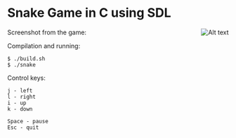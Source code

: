 
# Snake Game in C using SDL

Screenshot from the game:
<img src="path/to/image" alt="Alt text" style="float: right; margin-left: 20px;">

Compilation and running:
```
$ ./build.sh
$ ./snake
```

Control keys:
```
j - left
l - right
i - up
k - down

Space - pause
Esc - quit
```
